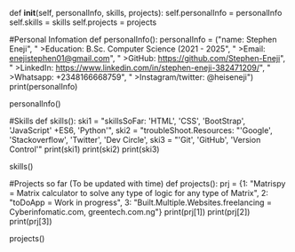 def __init__(self, personalInfo, skills, projects):
    self.personalInfo = personalInfo
    self.skills = skills
    self.projects = projects

#Personal Infomation
def personalInfo():
    personalInfo = ("name: Stephen Eneji",
                        " >Education: B.Sc. Computer Science (2021 - 2025",
                        " >Email: enejistephen01@gmail.com",
                        " >GitHub: https://github.com/Stephen-Eneji",
                        " >LinkedIn: https://www.linkedin.com/in/stephen-eneji-382471209/",
                        " >Whatsapp: +2348166668759",
                        " >Instagram/twitter: @heiseneji")
    print(personalInfo)

personalInfo()

#Skills
def skills():
    ski1 = "skillsSoFar: 'HTML', 'CSS', 'BootStrap', 'JavaScript' +ES6, 'Python'",
    ski2 = "troubleShoot.Resources: "'Google', 'Stackoverflow', 'Twitter', 'Dev Circle',
    ski3 = "'Git', 'GitHub', 'Version Control'"
    print(ski1)
    print(ski2)
    print(ski3)

skills()

#Projects so far (To be updated with time)
def projects():
    prj = {1: "Matrispy =  Matrix calculator to solve any type of logic for any type of Matrix",
                2: "toDoApp =  Work in progress",
                3: "Built.Multiple.Websites.freelancing =  Cyberinfomatic.com, greentech.com.ng"}
    print(prj[1])
    print(prj[2])
    print(prj[3])

projects()

